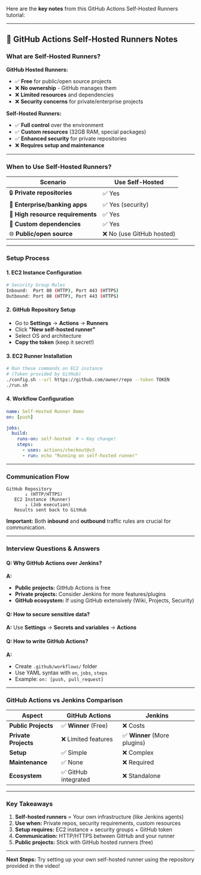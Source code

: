 Here are the **key notes** from this GitHub Actions Self-Hosted Runners tutorial:

---

## 📝 GitHub Actions Self-Hosted Runners Notes

### **What are Self-Hosted Runners?**

**GitHub Hosted Runners:**
- ✅ **Free** for public/open source projects
- ❌ **No ownership** - GitHub manages them
- ❌ **Limited resources** and dependencies
- ❌ **Security concerns** for private/enterprise projects

**Self-Hosted Runners:**
- ✅ **Full control** over the environment
- ✅ **Custom resources** (32GB RAM, special packages)
- ✅ **Enhanced security** for private repositories
- ❌ **Requires setup and maintenance**

---

### **When to Use Self-Hosted Runners?**

| **Scenario** | **Use Self-Hosted** |
|--------------|---------------------|
| 🔒 **Private repositories** | ✅ Yes |
| 🏢 **Enterprise/banking apps** | ✅ Yes (security) |
| 💾 **High resource requirements** | ✅ Yes |
| 🔧 **Custom dependencies** | ✅ Yes |
| 🌐 **Public/open source** | ❌ No (use GitHub hosted) |

---

### **Setup Process**

#### **1. EC2 Instance Configuration**
```bash
# Security Group Rules
Inbound:  Port 80 (HTTP), Port 443 (HTTPS)
Outbound: Port 80 (HTTP), Port 443 (HTTPS)
```

#### **2. GitHub Repository Setup**
- Go to **Settings** → **Actions** → **Runners**
- Click **"New self-hosted runner"**
- Select OS and architecture
- **Copy the token** (keep it secret!)

#### **3. EC2 Runner Installation**
```bash
# Run these commands on EC2 instance
# (Token provided by GitHub)
./config.sh --url https://github.com/owner/repo --token TOKEN
./run.sh
```

#### **4. Workflow Configuration**
```yaml
name: Self-Hosted Runner Demo
on: [push]

jobs:
  build:
    runs-on: self-hosted  # ← Key change!
    steps:
      - uses: actions/checkout@v3
      - run: echo "Running on self-hosted runner"
```

---

### **Communication Flow**

```
GitHub Repository
       ↓ (HTTP/HTTPS)
   EC2 Instance (Runner)
       ↓ (Job execution)
   Results sent back to GitHub
```

**Important:** Both **inbound** and **outbound** traffic rules are crucial for communication.

---

### **Interview Questions & Answers**

#### **Q: Why GitHub Actions over Jenkins?**
**A:** 
- **Public projects:** GitHub Actions is free
- **Private projects:** Consider Jenkins for more features/plugins
- **GitHub ecosystem:** If using GitHub extensively (Wiki, Projects, Security)

#### **Q: How to secure sensitive data?**
**A:** Use **Settings** → **Secrets and variables** → **Actions**

#### **Q: How to write GitHub Actions?**
**A:** 
- Create `.github/workflows/` folder
- Use YAML syntax with `on`, `jobs`, `steps`
- Example: `on: [push, pull_request]`

---

### **GitHub Actions vs Jenkins Comparison**

| **Aspect** | **GitHub Actions** | **Jenkins** |
|------------|-------------------|-------------|
| **Public Projects** | ✅ **Winner** (Free) | ❌ Costs |
| **Private Projects** | ❌ Limited features | ✅ **Winner** (More plugins) |
| **Setup** | ✅ Simple | ❌ Complex |
| **Maintenance** | ✅ None | ❌ Required |
| **Ecosystem** | ✅ GitHub integrated | ❌ Standalone |

---

### **Key Takeaways**

1. **Self-hosted runners** = Your own infrastructure (like Jenkins agents)
2. **Use when:** Private repos, security requirements, custom resources
3. **Setup requires:** EC2 instance + security groups + GitHub token
4. **Communication:** HTTP/HTTPS between GitHub and your runner
5. **Public projects:** Stick with GitHub hosted runners (free)

---

**Next Steps:** Try setting up your own self-hosted runner using the repository provided in the video!
